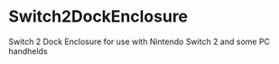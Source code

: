 # Switch2DockEnclosure
Switch 2 Dock Enclosure for use with Nintendo Switch 2 and some PC handhelds
